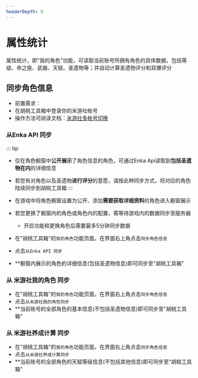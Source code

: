 ```yaml
---
headerDepth: 0
---
```


# 属性统计  
      
属性统计，即"我的角色"功能，可读取当前账号所拥有角色的具体数据，包括等级、命之座、武器、天赋、圣遗物等；并自动计算圣遗物评分和双爆评分  
     
## 同步角色信息  
   
- 前置需求：
 - 在胡桃工具箱中登录你的米游社帐号
 - 操作方法可阅读文档：[米游社多帐号切换](mhy-account-switch.md)  
   
 ### 从Enka API 同步  
    
::: tip
- 仅在角色橱窗中**公开展示**了角色信息的角色，可通过Enka Api读取到**包括圣遗物在内**的详细信息
- 若您有对角色以及圣遗物**进行评分**的意愿，请按此种同步方式，将对应的角色陆续同步到胡桃工具箱
:::  
    
 - 在游戏中将角色橱窗设置为公开、添加**需要获取详细资料**的角色进入橱窗展示
 - 若您更换了橱窗内的角色或角色内的配置，需等待游戏内的数据同步至服务器
   - 开启功能和更换角色后需要最多5分钟同步数据
 - 在"胡桃工具箱"的`我的角色`功能页面，在界面右上角点击`同步角色信息`
 - 点击`从Enka API 同步`
 - **橱窗内展示的角色的详细信息(包括圣遗物信息)即可同步至"胡桃工具箱"     
      
 ### 从 米游社我的角色 同步   
     
 - 在"胡桃工具箱"的`我的角色`功能页面，在界面右上角点击`同步角色信息`
 - 点击`从米游社我的角色同步`
 - **当前账号的全部角色的基本信息(不包括圣遗物信息)即可同步至"胡桃工具箱"    
     
 ### 从 米游社养成计算 同步   
        
 - 在"胡桃工具箱"的`我的角色`功能页面，在界面右上角点击`同步角色信息`
 - 点击`从米游社养成计算同步`
 - **当前账号的全部角色的天赋等级信息(不包括其他信息)即可同步至"胡桃工具箱"
